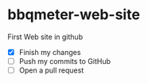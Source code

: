 # bbqmeter-web-site
First Web site in github

- [x] Finish my changes
- [ ] Push my commits to GitHub
- [ ] Open a pull request
